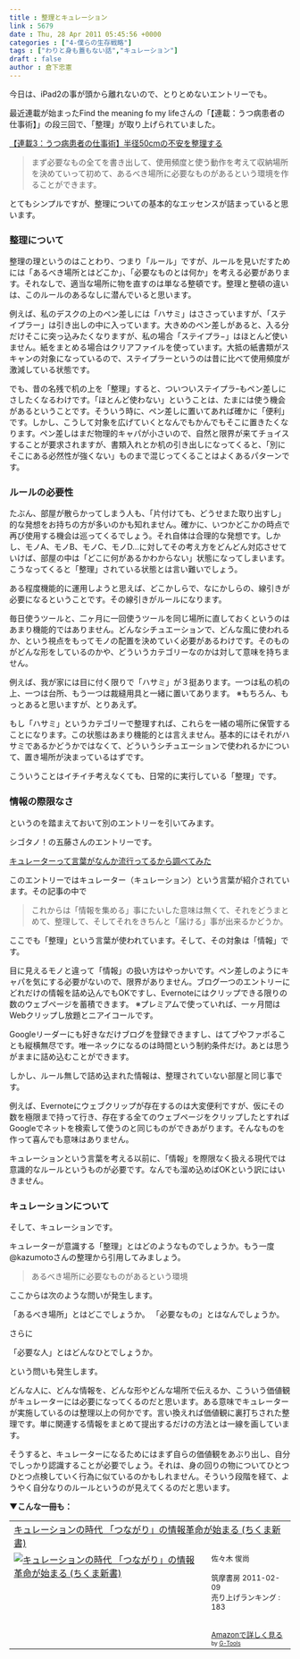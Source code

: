 ```yaml
---
title : 整理とキュレーション
link : 5679
date : Thu, 28 Apr 2011 05:45:56 +0000
categories : ["4-僕らの生存戦略"]
tags : ["わりと身も蓋もない話","キュレーション"]
draft : false
author : 倉下忠憲
---
```


今日は、iPad2の事が頭から離れないので、とりとめないエントリーでも。

最近連載が始まったFind the meaning fo  my lifeさんの「【連載：うつ病患者の仕事術】」の段三回で、「整理」が取り上げられていました。

<a href="http://kazumoto.jp/?p=828">【連載3：うつ病患者の仕事術】半径50cmの不安を整理する</a>

<blockquote>
まず必要なもの全てを書き出して、使用頻度と使う動作を考えて収納場所を決めていって初めて、あるべき場所に必要なものがあるという環境を作ることができます。
</blockquote>

とてもシンプルですが、整理についての基本的なエッセンスが詰まっていると思います。

<h3>整理について</h3>
整理の理というのはことわり、つまり「ルール」ですが、ルールを見いだすためには「あるべき場所とはどこか」、「必要なものとは何か」を考える必要があります。それなしで、適当な場所に物を直すのは単なる整頓です。整理と整頓の違いは、このルールのあるなしに潜んでいると思います。

例えば、私のデスクの上のペン差しには「ハサミ」はささっていますが、「ステイプラー」は引き出しの中に入っています。大きめのペン差しがあると、入る分だけそこに突っ込みたくなりますが、私の場合「ステイプラ−」はほとんど使いません。紙をまとめる場合はクリアファイルを使っています。大抵の紙書類がスキャンの対象になっているので、ステイプラーというのは昔に比べて使用頻度が激減している状態です。

でも、昔の名残で机の上を「整理」すると、ついついステイプラｰもペン差しにさしたくなるわけです。「ほとんど使わない」ということは、たまには使う機会があるということです。そういう時に、ペン差しに置いてあれば確かに「便利」です。しかし、こうして対象を広げていくとなんでもかんでもそこに置きたくなります。ペン差しはまだ物理的キャパが小さいので、自然と限界が来てチョイスすることが要求されますが、書類入れとか机の引き出しになってくると、「別にそこにある必然性が強くない」ものまで混じってくることはよくあるパターンです。

<h3>ルールの必要性</h3>
たぶん、部屋が散らかってしまう人も、「片付けても、どうせまた取り出すし」的な発想をお持ちの方が多いのかも知れません。確かに、いつかどこかの時点で再び使用する機会は巡ってくるでしょう。それ自体は合理的な発想です。しかし、モノA、モノB、モノC、モノD…に対してその考え方をどんどん対応させていけば、部屋の中は「どこに何があるかわからない」状態になってしまいます。こうなってくると「整理」されている状態とは言い難いでしょう。

ある程度機能的に運用しようと思えば、どこかしらで、なにかしらの、線引きが必要になるということです。その線引きがルールになります。

毎日使うツールと、二ヶ月に一回使うツールを同じ場所に直しておくというのはあまり機能的ではありません。どんなシチュエーションで、どんな風に使われるか、という視点をもってモノの配置を決めていく必要があるわけです。そのものがどんな形をしているのかや、どういうカテゴリーなのかは対して意味を持ちません。

例えば、我が家には目に付く限りで「ハサミ」が３挺あります。一つは私の机の上、一つは台所、もう一つは裁縫用具と一緒に置いてあります。
※もちろん、もっとあると思いますが、とりあえず。

もし「ハサミ」というカテゴリーで整理すれば、これらを一緒の場所に保管することになります。この状態はあまり機能的とは言えません。基本的にはそれがハサミであるかどうかではなくて、どういうシチュエーションで使われるかについて、置き場所が決まっているはずです。

こういうことはイチイチ考えなくても、日常的に実行している「整理」です。

<h3>情報の際限なさ</h3>
というのを踏まえておいて別のエントリーを引いてみます。

シゴタノ！の五藤さんのエントリーです。

<a href="http://cyblog.jp/modules/weblogs/6482">キュレーターって言葉がなんか流行ってるから調べてみた</a>

このエントリーではキュレーター（キュレーション）という言葉が紹介されています。その記事の中で

<blockquote>
これからは「情報を集める」事にたいした意味は無くて、それをどうまとめて、整理して、そしてそれをきちんと「届ける」事が出来るかどうか。
</blockquote>

ここでも「整理」という言葉が使われています。そして、その対象は「情報」です。

目に見えるモノと違って「情報」の扱い方はやっかいです。ペン差しのようにキャパを気にする必要がないので、限界がありません。ブログ一つのエントリーにどれだけの情報を詰め込んでもOKですし、Evernoteにはクリップできる限りの数のウェブページを蓄積できます。
※プレミアムで使っていれば、一ヶ月間はWebクリップし放題とニアイコールです。

Googleリーダーにも好きなだけブログを登録できますし、はてブやファボることも縦横無尽です。唯一ネックになるのは時間という制約条件だけ。あとは思うがままに詰め込むことができます。

しかし、ルール無しで詰め込まれた情報は、整理されていない部屋と同じ事です。

例えば、Evernoteにウェブクリップが存在するのは大変便利ですが、仮にその数を極限まで持って行き、存在する全てのウェブページをクリップしたとすればGoogleでネットを検索して使うのと同じものができあがります。そんなものを作って喜んでも意味はありません。

キュレーションという言葉を考える以前に、「情報」を際限なく扱える現代では意識的なルールというものが必要です。なんでも溜め込めばOKという訳にはいきません。

<h3>キュレーションについて</h3>
そして、キュレーションです。

キュレーターが意識する「整理」とはどのようなものでしょうか。もう一度@kazumotoさんの整理から引用してみましょう。

<blockquote>
あるべき場所に必要なものがあるという環境
</blockquote>

ここからは次のような問いが発生します。

「あるべき場所」とはどこでしょうか。
「必要なもの」とはなんでしょうか。

さらに

「必要な人」とはどんなひとでしょうか。

という問いも発生します。

どんな人に、どんな情報を、どんな形やどんな場所で伝えるか、こういう価値観がキュレーターには必要になってくるのだと思います。ある意味でキュレーターが実施しているのは整理以上の何かです。言い換えれば価値観に裏打ちされた整理です。単に関連する情報をまとめて提出するだけの方法とは一線を画しています。

そうすると、キュレーターになるためにはまず自らの価値観をあぶり出し、自分でしっかり認識することが必要でしょう。それは、身の回りの物についてひとつひとつ点検していく行為に似ているのかもしれません。そういう段階を経て、ようやく自分なりのルールというのが見えてくるのだと思います。

<strong>▼こんな一冊も：</strong>
<table  border="0" cellpadding="5"><tr><td colspan="2"><a href="http://www.amazon.co.jp/%E3%82%AD%E3%83%A5%E3%83%AC%E3%83%BC%E3%82%B7%E3%83%A7%E3%83%B3%E3%81%AE%E6%99%82%E4%BB%A3-%E3%80%8C%E3%81%A4%E3%81%AA%E3%81%8C%E3%82%8A%E3%80%8D%E3%81%AE%E6%83%85%E5%A0%B1%E9%9D%A9%E5%91%BD%E3%81%8C%E5%A7%8B%E3%81%BE%E3%82%8B-%E3%81%A1%E3%81%8F%E3%81%BE%E6%96%B0%E6%9B%B8-%E4%BD%90%E3%80%85%E6%9C%A8-%E4%BF%8A%E5%B0%9A/dp/4480065911%3FSubscriptionId%3D15SMZCTB9V8NGR2TW082%26tag%3Drashita1000-22%26linkCode%3Dxm2%26camp%3D2025%26creative%3D165953%26creativeASIN%3D4480065911" target="_top">キュレーションの時代 「つながり」の情報革命が始まる (ちくま新書)</a><img src="http://www.assoc-amazon.jp/e/ir?t=rashita1000-22&l=ur2&o=9" width="1" height="1" style="border: none;" alt="" /></td></tr><tr><td valign="top"><a href="http://www.amazon.co.jp/%E3%82%AD%E3%83%A5%E3%83%AC%E3%83%BC%E3%82%B7%E3%83%A7%E3%83%B3%E3%81%AE%E6%99%82%E4%BB%A3-%E3%80%8C%E3%81%A4%E3%81%AA%E3%81%8C%E3%82%8A%E3%80%8D%E3%81%AE%E6%83%85%E5%A0%B1%E9%9D%A9%E5%91%BD%E3%81%8C%E5%A7%8B%E3%81%BE%E3%82%8B-%E3%81%A1%E3%81%8F%E3%81%BE%E6%96%B0%E6%9B%B8-%E4%BD%90%E3%80%85%E6%9C%A8-%E4%BF%8A%E5%B0%9A/dp/4480065911%3FSubscriptionId%3D15SMZCTB9V8NGR2TW082%26tag%3Drashita1000-22%26linkCode%3Dxm2%26camp%3D2025%26creative%3D165953%26creativeASIN%3D4480065911" target="_top"><img src="http://ecx.images-amazon.com/images/I/4136GKP9XyL._SL160_.jpg" border="0" alt="キュレーションの時代 「つながり」の情報革命が始まる (ちくま新書)" /></a></td><td valign="top"><font size="-1">佐々木 俊尚 <br /><br />筑摩書房  2011-02-09<br />売り上げランキング : 183<br /><br /><br /><a href="http://www.amazon.co.jp/%E3%82%AD%E3%83%A5%E3%83%AC%E3%83%BC%E3%82%B7%E3%83%A7%E3%83%B3%E3%81%AE%E6%99%82%E4%BB%A3-%E3%80%8C%E3%81%A4%E3%81%AA%E3%81%8C%E3%82%8A%E3%80%8D%E3%81%AE%E6%83%85%E5%A0%B1%E9%9D%A9%E5%91%BD%E3%81%8C%E5%A7%8B%E3%81%BE%E3%82%8B-%E3%81%A1%E3%81%8F%E3%81%BE%E6%96%B0%E6%9B%B8-%E4%BD%90%E3%80%85%E6%9C%A8-%E4%BF%8A%E5%B0%9A/dp/4480065911%3FSubscriptionId%3D15SMZCTB9V8NGR2TW082%26tag%3Drashita1000-22%26linkCode%3Dxm2%26camp%3D2025%26creative%3D165953%26creativeASIN%3D4480065911" target="_top">Amazonで詳しく見る</a></font><font size="-2"> by <a href="http://www.goodpic.com/mt/aws/index.html" >G-Tools</a></font></td></tr></table>
